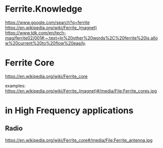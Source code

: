 # Ferrite.Knowledge
https://www.google.com/search?q=ferrite https://en.wikipedia.org/wiki/Ferrite_(magnet) https://www.tdk.com/en/tech-mag/ferrite02/001#:~:text=In%20other%20words%2C%20ferrite%20is,allow%20current%20to%20flow%20easily.

# Ferrite Core
https://en.wikipedia.org/wiki/Ferrite_core

examples: https://en.wikipedia.org/wiki/Ferrite_(magnet)#/media/File:Ferrite_cores.jpg

# in High Frequency applications
## Radio
https://en.wikipedia.org/wiki/Ferrite_core#/media/File:Ferrite_antenna.jpg
